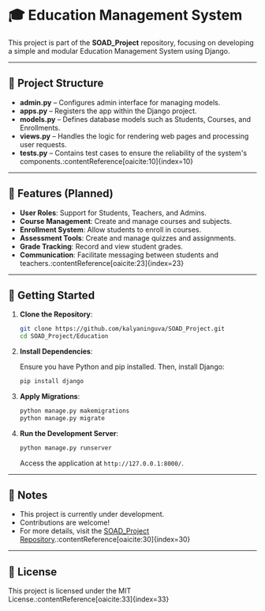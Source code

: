 # 🎓 Education Management System

This project is part of the **SOAD_Project** repository, focusing on developing a simple and modular Education Management System using Django.

---

## 📁 Project Structure

- **admin.py** – Configures admin interface for managing models.
- **apps.py** – Registers the app within the Django project.
- **models.py** – Defines database models such as Students, Courses, and Enrollments.
- **views.py** – Handles the logic for rendering web pages and processing user requests.
- **tests.py** – Contains test cases to ensure the reliability of the system's components.:contentReference[oaicite:10]{index=10}

---

## 🧩 Features (Planned)

- **User Roles**: Support for Students, Teachers, and Admins.
- **Course Management**: Create and manage courses and subjects.
- **Enrollment System**: Allow students to enroll in courses.
- **Assessment Tools**: Create and manage quizzes and assignments.
- **Grade Tracking**: Record and view student grades.
- **Communication**: Facilitate messaging between students and teachers.:contentReference[oaicite:23]{index=23}

---

## 🚀 Getting Started

1. **Clone the Repository**:

   ```bash
   git clone https://github.com/kalyaninguva/SOAD_Project.git
   cd SOAD_Project/Education
   ```

2. **Install Dependencies**:

   Ensure you have Python and pip installed. Then, install Django:

   ```bash
   pip install django
   ```

3. **Apply Migrations**:

   ```bash
   python manage.py makemigrations
   python manage.py migrate
   ```

4. **Run the Development Server**:

   ```bash
   python manage.py runserver
   ```

   Access the application at `http://127.0.0.1:8000/`.

---

## 📌 Notes

- This project is currently under development.
- Contributions are welcome!
- For more details, visit the [SOAD_Project Repository](https://github.com/kalyaninguva/SOAD_Project).:contentReference[oaicite:30]{index=30}

---

## 📄 License

This project is licensed under the MIT License.:contentReference[oaicite:33]{index=33}

